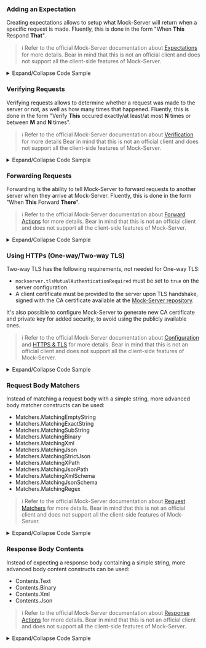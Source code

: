 ### Adding an Expectation

Creating expectations allows to setup what Mock-Server will return when a specific request is made. Fluently, this is done in the form "When **This** Respond **That**".

> :information_source: Refer to the official Mock-Server documentation about [Expectations](https://www.mock-server.com/mock_server/creating_expectations.html) for more details. Bear in mind that this is not an official client and does not support all the client-side features of Mock-Server.

<details>
<summary>Expand/Collapse Code Sample</summary>

```c#
using System;
using System.Net.Http;
using System.Threading.Tasks;
using MockServerClientNet;
using MockServerClientNet.Model;
using static MockServerClientNet.Model.HttpRequest;
using static MockServerClientNet.Model.HttpResponse;

public class Program
{
    public static async Task Main()
    {
        var mockServerClient = new MockServerClient("127.0.0.1", 1080);

        // set expectation
        await mockServerClient.When(Request()
                    .WithMethod(HttpMethod.Post)
                    .WithPath("/customers")
                    .WithQueryStringParameter("param", "value")
                    .WithBody("{\"name\": \"foo\"}"),
                Times.Exactly(2))
            .RespondAsync(Response()
                .WithStatusCode(201)
                .WithHeader("Content-Type", "application/json; charset=utf-8")
                .WithBody("{ \"message\": \"example response message\" }")
                .WithDelay(TimeSpan.FromSeconds(1))
            );

        // send request
        await new HttpClient().PostAsync(
            "http://localhost:1080/customers?param=value",
            new StringContent("{\"name\": \"foo\"}"));
    }
}
```

</details>

### Verifying Requests

Verifying requests allows to determine whether a request was made to the server or not, as well as how many times that happened. Fluently, this is done in the form "Verify **This** occured exactly/at least/at most **N** times or between **M** and **N** times".

> :information_source: Refer to the official Mock-Server documentation about [Verification](https://www.mock-server.com/mock_server/verification.html) for more details Bear in mind that this is not an official client and does not support all the client-side features of Mock-Server.

<details>
<summary>Expand/Collapse Code Sample</summary>

```c#
using System;
using System.Net.Http;
using System.Threading.Tasks;
using MockServerClientNet;
using MockServerClientNet.Model;
using MockServerClientNet.Verify;
using static MockServerClientNet.Model.HttpRequest;
using static MockServerClientNet.Model.HttpResponse;

public class Program
{
    public static async Task Main()
    {
        var mockServerClient = new MockServerClient("127.0.0.1", 1080);

        // set expectation
        await mockServerClient.When(Request()
                    .WithPath("/hello.*"),
                Times.Unlimited())
            .RespondAsync(Response()
                .WithStatusCode(200)
                .WithBody("{ \"message\": \"hello,world!\" }")
                .WithDelay(TimeSpan.FromSeconds(0))
            );

        // send request
        var httpClient = new HttpClient();
        Task req1 = httpClient.GetAsync("http://localhost:1080/hello_foo");
        Task req2 = httpClient.GetAsync("http://localhost:1080/hello_bar");
        await Task.WhenAll(req1, req2);

        // verify request
        await mockServerClient.VerifyAsync(
            Request().WithPath("/hello.*"),
            VerificationTimes.AtLeast(2));
    }
}
```

</details>

### Forwarding Requests

Forwarding is the ability to tell Mock-Server to forward requests to another server when they arrive at Mock-Server. Fluently, this is done in the form "When **This** Forward **There**".

> :information_source: Refer to the official Mock-Server documentation about [Forward Actions](https://www.mock-server.com/mock_server/getting_started.html#forward_action) for more details. Bear in mind that this is not an official client and does not support all the client-side features of Mock-Server.

<details>
<summary>Expand/Collapse Code Sample</summary>

```c#
using System.Net.Http;
using System.Threading.Tasks;
using MockServerClientNet;
using MockServerClientNet.Model;
using MockServerClientNet.Verify;
using static MockServerClientNet.Model.HttpRequest;
using static MockServerClientNet.Model.HttpForward;

public class Program
{
    public static async Task Main()
    {
        var mockServerClient = new MockServerClient("127.0.0.1", 1080);

        await mockServerClient.ResetAsync();

        // set forward
        await mockServerClient.When(Request()
                    .WithPath("/hello"),
                Times.Exactly(1))
            .ForwardAsync(Forward()
                .WithHost("127.0.0.1")
                .WithPort(1080));

        // send 1 request
        var httpClient = new HttpClient();
        await httpClient.GetAsync("http://localhost:1080/hello");

        // verify 2 requests
        await mockServerClient.VerifyAsync(
            Request().WithPath("/hello"),
            VerificationTimes.Exactly(2));
    }
}
```

</details>

### Using HTTPs (One-way/Two-way TLS)

Two-way TLS has the following requirements, not needed for One-way TLS:

- `mockserver.tlsMutualAuthenticationRequired` must be set to `true` on the server configuration.
- A client certificate must be provided to the server upon TLS handshake, signed with the CA certificate available at the [Mock-Server repository](https://github.com/mock-server/mockserver/blob/master/mockserver-core/src/main/resources/org/mockserver/socket/CertificateAuthorityCertificate.pem).

It's also possible to configure Mock-Server to generate new CA certificate and private key for added security, to avoid using the publicly available ones.

> :information_source: Refer to the official Mock-Server documentation about [Configuration](https://www.mock-server.com/mock_server/configuration_properties.html) and [HTTPS & TLS](https://www.mock-server.com/mock_server/HTTPS_TLS.html) for more details. Bear in mind that this is not an official client and does not support all the client-side features of Mock-Server.

<details>
<summary>Expand/Collapse Code Sample</summary>

```c#
using System;
using System.Net.Http;
using System.Net.Security;
using System.Security.Cryptography.X509Certificates;
using System.Threading.Tasks;
using MockServerClientNet;
using MockServerClientNet.Model;
using static MockServerClientNet.Model.HttpRequest;
using static MockServerClientNet.Model.HttpResponse;

public class Program
{
    public static async Task Main()
    {
        // Custom HTTP Client Handler
        var handler = new HttpClientHandler
        {
            // Client Certificate (Only required for Two-way TLS)
            ClientCertificates = { GetClientCertificate() },

            // Server Certificate Validation
            ServerCertificateCustomValidationCallback = ValidateServerCertificate
        };

        // Create Mock-Server client with HTTPs scheme and custom handler
        var mockServerClient = new MockServerClient("127.0.0.1", 1080,
            httpScheme: HttpScheme.Https, httpHandler: handler);

        // Setup expectation
        await mockServerClient
            .When(Request()
                    .WithSecure(true)
                    .WithPath("/"),
                Times.Unlimited())
            .RespondAsync(Response()
                .WithStatusCode(200)
                .WithBody("hello")
                .WithDelay(TimeSpan.FromSeconds(0)));

        // Send request
        using var client = new HttpClient(handler);
        var response = await client.GetAsync("https://localhost:1080/");
        await response.Content.ReadAsStringAsync();
        // ...
    }

    private static X509Certificate2 GetClientCertificate()
    {
        // get/generate and return valid client certificate
    }

    private static bool ValidateServerCertificate(
        HttpRequestMessage msg, X509Certificate2 cert, X509Chain chain, SslPolicyErrors spe)
    {
        // validate the server certificate and return true if valid, false otherwise
    }
}
```
</details>

### Request Body Matchers

Instead of matching a request body with a simple string, more advanced body matcher constructs can be used:

- Matchers.MatchingEmptyString
- Matchers.MatchingExactString
- Matchers.MatchingSubString
- Matchers.MatchingBinary
- Matchers.MatchingXml
- Matchers.MatchingJson
- Matchers.MatchingStrictJson
- Matchers.MatchingXPath
- Matchers.MatchingJsonPath
- Matchers.MatchingXmlSchema
- Matchers.MatchingJsonSchema
- Matchers.MatchingRegex

> :information_source: Refer to the official Mock-Server documentation about [Request Matchers](https://www.mock-server.com/mock_server/creating_expectations.html#request_matchers) for more details. Bear in mind that this is not an official client and does not support all the client-side features of Mock-Server.

<details>
<summary>Expand/Collapse Code Sample</summary>

```c#
using System;
using System.Net.Http;
using System.Threading.Tasks;
using MockServerClientNet;
using MockServerClientNet.Model;
using static MockServerClientNet.Model.HttpRequest;
using static MockServerClientNet.Model.HttpResponse;
using static MockServerClientNet.Model.Body.Matchers;

public class Program
{
    public static async Task Main()
    {
        await new MockServerClient("127.0.0.1", 1080)
            .When(Request()
                    .WithMethod(HttpMethod.Post)
                    .WithBody(MatchingJsonPath("$.people[?(@.age > 35)]"))
                    .WithPath("/"),
                Times.Unlimited())
            .RespondAsync(Response()
                .WithStatusCode(200)
                .WithBody("response")
                .WithDelay(TimeSpan.FromSeconds(0)));

        using (var httpClient = new HttpClient())
        {
            var response = await httpClient.PostAsync("http://localhost:1080",
                new StringContent(@"
                    { ""people"": [
                            { ""name"": ""John"", ""age"": 40 },
                            { ""name"": ""Jane"", ""age"": 30 }
                        ]
                    }"));
            // ...
        }
    }
}
```

</details>

### Response Body Contents

Instead of expecting a response body containing a simple string, more advanced body content constructs can be used:

- Contents.Text
- Contents.Binary
- Contents.Xml
- Contents.Json

> :information_source: Refer to the official Mock-Server documentation about [Response Actions](https://www.mock-server.com/mock_server/creating_expectations.html#response_action) for more details. Bear in mind that this is not an official client and does not support all the client-side features of Mock-Server.

<details>
<summary>Expand/Collapse Code Sample</summary>

```c#
using System.IO;
using System.Threading.Tasks;
using MockServerClientNet;
using static MockServerClientNet.Model.HttpRequest;
using static MockServerClientNet.Model.HttpResponse;
using static MockServerClientNet.Model.Body.Contents;

public class Program
{
    public static async Task Main()
    {
        using (var fileStream = File.OpenRead("/path/to/image.jpg"))
        {
            await new MockServerClient("127.0.0.1", 1080)
                .When(Request())
                .RespondAsync(Response()
                    .WithHeader("Content-Disposition", "inline")
                    .WithHeader("Content-Type", "image/jpg")
                    .WithBody(Binary(fileStream)));
        }

        using (var httpClient = new HttpClient())
        {
            var response = await httpClient.GetAsync("http://localhost:1080");
            // ...
        }
    }
}
```

</details>
